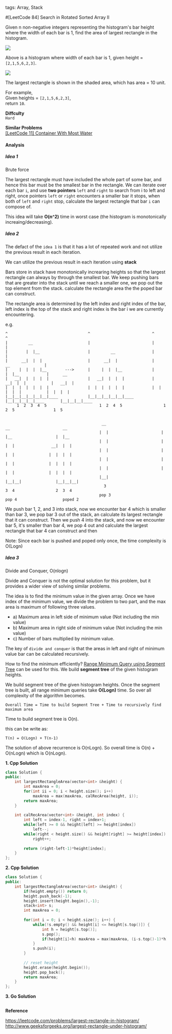 tags: Array, Stack

#[LeetCode 84] Search in Rotated Sorted Array II

Given n non-negative integers representing the histogram's bar height where the width of each bar is 1, find the area of largest rectangle in the histogram.

![](http://www.leetcode.com/wp-content/uploads/2012/04/histogram.png)

Above is a histogram where width of each bar is 1, given height = `[2,1,5,6,2,3]`.

![](http://www.leetcode.com/wp-content/uploads/2012/04/histogram_area.png)

The largest rectangle is shown in the shaded area, which has area = 10 unit.

For example,  
Given heights = `[2,1,5,6,2,3]`,  
return `10`.

**Diffculty**  
`Hard`

**Similar Problems**  
[[LeetCode 11] Container With Most Water]()


#### Analysis  


##### Idea 1

Brute force

The largest rectangle must have included the whole part of some bar, and hence this bar must be the smallest bar in the rectangle. 
We can iterate over each bar `i`, and use **two pointers** `left` and `right` to search from i to left and right, once pointers `left` or `right` encounters a smaller bar it stops, when both of `left` and `right` stop, calculate the largest rectangle that bar `i` can compose of.

This idea will take **O(n^2)** time in worst case (the histogram is monotonically increaing/decreasing).

##### Idea 2

The defact of the `idea 1` is that it has a lot of repeated work and not utilize the previous result in each iteration.

We can utilize the previous result in each iteration using **stack**

Bars store in stack have monotonically increaring heights so that the largest rectangle can always by through the smallest bar. 
We keep pushing bars that are greater into the stack until we reach a smaller one, we pop out the top element from the stack. 
calculate the rectangle area the the poped bar can construct.

The rectangle area is determined by the left index and right index of the bar, left index is the top of the stack and right index is the bar i we are currently encountering.

e.g.

    ^                                   ^                           ^                       ^
    |         __                        |                           |                       |
    |        |  |__                     |         __                |                       |
    |      __|  |  |                    |      __|  |               |      __               |
    |     |  |  |  |__        --->      |     |  |  |__             |     |  |__            |      __
    |   __|  |  |  |  |                 |   __|  |  |  |            |   __|  |  |           |   __|  |
    |  |  |  |  |  |  |                 |  |  |  |  |  |            |  |  |  |  |           |  |  |  |
    |__|__|__|__|__|__|____             |__|__|__|__|__|____        |__|__|__|__|____       |__|__|__|____
         1  2  3  4  5                       1  2  4  5                  1  2  5                 1  5


                                              __                         __                       __
                                             |  |                       |  |__                   |  |__
                                             |  |                       |  |  |                __|  |  |
                                             |  |                       |  |  |               |  |  |  |
                                             |  |                       |  |  |               |  |  |  |
                                             |  |                       |  |  |               |  |  |  |
                                             |__|                       |__|__|               |__|__|__|   
                                               3                          3  4                  2  3  4
                                             pop 3                      pop 4                    poped 2

We push bar 1, 2, and 3 into stack, now we encounter bar 4 which is smaller than bar 3, we pop bar 3 out of the stack, 
an calculate its largest rectangle that it can construct. Then we push 4 into the stack, and now we encounter bar 5, it's smaller than bar 4,
we pop 4 out and calculate the largest rectangle that bar 4 can construct and then

Note: Since each bar is pushed and poped only once, the time complexity is O(Logn)

##### Idea 3

Divide and Conquer, O(nlogn)

Divide and Conquer is not the optimal solution for this problem, but it provides a wider view of solving similar problems.

The idea is to find the minimum value in the given array. Once we have index of the minimum value, we divide the problem to two part, 
and the max area is maximum of following three values.

 * a) Maximum area in left side of minimum value (Not including the min value)
 * b) Maximum area in right side of minimum value (Not including the min value)
 * c) Number of bars multiplied by minimum value.

The key of `divide and conquer` is that the areas in left and right of minimum value bar can be calculated recursively.

How to find the minimum efficiently? 
[Range Minimum Query using Segment Tree][] can be used for this. We build **segment tree** of the given histogram heights.

We build segment tree of the given histogram heights. Once the segment tree is built, all range minimum queries take **O(Logn)** time. 
So over all complexity of the algorithm becomes.

    Overall Time = Time to build Segment Tree + Time to recursively find maximum area

Time to build segment tree is O(n).

this can be write as:

    T(n) = O(Logn) + T(n-1)

The solution of above recurrence is O(nLogn). So overall time is O(n) + O(nLogn) which is O(nLogn).



**1. Cpp Solution**

```cpp
class Solution {
public:
    int largestRectangleArea(vector<int> &height) {
        int maxArea = 0;
        for(int ii = 0; i < height.size(); i++) 
            maxArea = max(maxArea, calRecArea(height, i));
        return maxArea;
    }
    
    int calRecArea(vector<int> &height, int index) {
        int left = index-1, right = index+1;
        while(left >= 0 && height[left] >= height[index]) 
            left--;
        while(right < height.size() && height[right] >= height[index])
            right++;
            
        return (right-left-1)*height[index];
    }
};
```

**2. Cpp Solution**

```cpp
class Solution {
public:
    int largestRectangleArea(vector<int> &height) {
        if(height.empty()) return 0;
        height.push_back(-1);
        height.insert(height.begin(),-1);
        stack<int> s;
        int maxArea = 0;
        
        for(int i = 0; i < height.size(); i++) {
            while(!s.empty() && height[i] <= height[s.top()]) {
                int h = height[s.top()];
                s.pop();
                if(height[i]<h) maxArea = max(maxArea, (i-s.top()-1)*h);
            }
            s.push(i);
        }
        
        // reset height
        height.erase(height.begin());
        height.pop_back();
        return maxArea;
    }
};
```

**3. Go Solution**

```go

```

**Reference**

https://leetcode.com/problems/largest-rectangle-in-histogram/  
http://www.geeksforgeeks.org/largest-rectangle-under-histogram/

[Range Minimum Query using Segment Tree]: http://www.geeksforgeeks.org/segment-tree-set-1-range-minimum-query/

